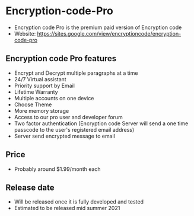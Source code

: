 # Encryption-code-Pro
- Encryption code Pro is the premium paid version of Encryption code
- Website: https://sites.google.com/view/encryptioncode/encryption-code-pro
## Encryption code Pro features
  - Encrypt and Decrypt multiple paragraphs at a time
  - 24/7 Virtual assistant
  - Priority support by Email
  - Lifetime Warranty
  - Multiple accounts on one device
  - Choose Theme
  - More memory storage
  - Access to our pro user and developer forum
  - Two factor authentication (Encryption code Server will send a one time passcode to the user's registered email address)
  - Server send encrypted message to email
## Price
  - Probably around $1.99/month each
## Release date
  - Will be released once it is fully developed and tested
  - Estimated to be released mid summer 2021
